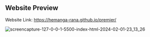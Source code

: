 ## Website Preview

Website Link: https://hemanga-rana.github.io/premier/

![screencapture-127-0-0-1-5500-index-html-2024-02-01-23_13_26](https://github.com/Hemanga-Rana/premier/assets/95037269/10027546-dc2e-43ff-914d-49a9718aa091)
